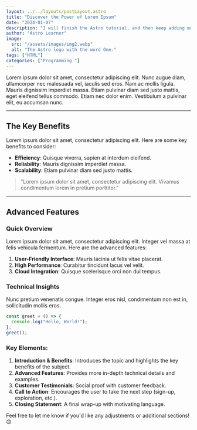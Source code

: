```yaml
---
layout: ../../layouts/postLayout.astro
title: "Discover the Power of Lorem Ipsum"
date: "2024-01-07"
description: "I will finish the Astro tutorial, and then keep adding more posts. Watch this space for more to come"
author: "Astro Learner"
image:
  src: "/assets/images/img2.webp"
  alt: "The Astro logo with the word One."
tags: ["HTML"]
categories: ["Programming "]
---
```





Lorem ipsum dolor sit amet, consectetur adipiscing elit. Nunc augue diam, ullamcorper nec malesuada vel, iaculis sed eros. Nam ac mollis ligula. Mauris dignissim imperdiet massa. Etiam pulvinar diam sed justo mattis, eget eleifend tellus commodo. Etiam nec dolor enim. Vestibulum a pulvinar elit, eu accumsan nunc.

---

## The Key Benefits
Lorem ipsum dolor sit amet, consectetur adipiscing elit. Here are some key benefits to consider:
- **Efficiency**: Quisque viverra, sapien at interdum eleifend.
- **Reliability**: Mauris dignissim imperdiet massa.
- **Scalability**: Etiam pulvinar diam sed justo mattis.

> "Lorem ipsum dolor sit amet, consectetur adipiscing elit. Vivamus condimentum lorem in pretium porttitor."

---

## Advanced Features

### Quick Overview
Lorem ipsum dolor sit amet, consectetur adipiscing elit. Integer vel massa at felis vehicula fermentum. Here are the advanced features:
1. **User-Friendly Interface**: Mauris lacinia ut felis vitae placerat.
2. **High Performance**: Curabitur tincidunt lacus vel velit.
3. **Cloud Integration**: Quisque scelerisque orci non dui tempus.

### Technical Insights
Nunc pretium venenatis congue. Integer eros nisl, condimentum non est in, sollicitudin mollis eros.

```javascript
const greet = () => {
  console.log("Hello, World!");
};
greet();
```


### Key Elements:
1. **Introduction & Benefits**: Introduces the topic and highlights the key benefits of the subject.
2. **Advanced Features**: Provides more in-depth technical details and examples.
3. **Customer Testimonials**: Social proof with customer feedback.
4. **Call to Action**: Encourages the user to take the next step (sign-up, exploration, etc.).
5. **Closing Statement**: A final wrap-up with motivating language.

Feel free to let me know if you'd like any adjustments or additional sections! 😊

